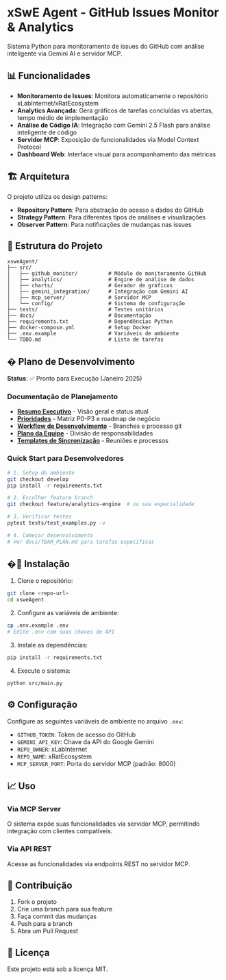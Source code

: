 # xSwE Agent - GitHub Issues Monitor & Analytics

Sistema Python para monitoramento de issues do GitHub com análise inteligente via Gemini AI e servidor MCP.

## 📊 Funcionalidades

- **Monitoramento de Issues**: Monitora automaticamente o repositório xLabInternet/xRatEcosystem
- **Analytics Avançada**: Gera gráficos de tarefas concluídas vs abertas, tempo médio de implementação
- **Análise de Código IA**: Integração com Gemini 2.5 Flash para análise inteligente de código
- **Servidor MCP**: Exposição de funcionalidades via Model Context Protocol
- **Dashboard Web**: Interface visual para acompanhamento das métricas

## 🏗️ Arquitetura

O projeto utiliza os design patterns:
- **Repository Pattern**: Para abstração do acesso a dados do GitHub
- **Strategy Pattern**: Para diferentes tipos de análises e visualizações
- **Observer Pattern**: Para notificações de mudanças nas issues

## 📁 Estrutura do Projeto

```
xsweAgent/
├── src/
│   ├── github_monitor/          # Módulo de monitoramento GitHub
│   ├── analytics/               # Engine de análise de dados
│   ├── charts/                  # Gerador de gráficos
│   ├── gemini_integration/      # Integração com Gemini AI
│   ├── mcp_server/              # Servidor MCP
│   └── config/                  # Sistema de configuração
├── tests/                       # Testes unitários
├── docs/                        # Documentação
├── requirements.txt             # Dependências Python
├── docker-compose.yml           # Setup Docker
├── .env.example                 # Variáveis de ambiente
└── TODO.md                      # Lista de tarefas
```

## � Plano de Desenvolvimento

**Status**: ✅ Pronto para Execução (Janeiro 2025)

### Documentação de Planejamento
- **[Resumo Executivo](docs/EXECUTIVE_SUMMARY.md)** - Visão geral e status atual
- **[Prioridades](docs/PRIORITIES.md)** - Matriz P0-P3 e roadmap de negócio
- **[Workflow de Desenvolvimento](docs/DEVELOPMENT_WORKFLOW.md)** - Branches e processo git
- **[Plano da Equipe](docs/TEAM_PLAN.md)** - Divisão de responsabilidades
- **[Templates de Sincronização](docs/SYNC_TEMPLATES.md)** - Reuniões e processos

### Quick Start para Desenvolvedores
```bash
# 1. Setup do ambiente
git checkout develop
pip install -r requirements.txt

# 2. Escolher feature branch
git checkout feature/analytics-engine  # ou sua especialidade

# 3. Verificar testes
pytest tests/test_examples.py -v

# 4. Começar desenvolvimento
# Ver docs/TEAM_PLAN.md para tarefas específicas
```

## �🚀 Instalação

1. Clone o repositório:
```bash
git clone <repo-url>
cd xsweAgent
```

2. Configure as variáveis de ambiente:
```bash
cp .env.example .env
# Edite .env com suas chaves de API
```

3. Instale as dependências:
```bash
pip install -r requirements.txt
```

4. Execute o sistema:
```bash
python src/main.py
```

## ⚙️ Configuração

Configure as seguintes variáveis de ambiente no arquivo `.env`:

- `GITHUB_TOKEN`: Token de acesso do GitHub
- `GEMINI_API_KEY`: Chave da API do Google Gemini
- `REPO_OWNER`: xLabInternet
- `REPO_NAME`: xRatEcosystem
- `MCP_SERVER_PORT`: Porta do servidor MCP (padrão: 8000)

## 📈 Uso

### Via MCP Server
O sistema expõe suas funcionalidades via servidor MCP, permitindo integração com clientes compatíveis.

### Via API REST
Acesse as funcionalidades via endpoints REST no servidor MCP.

## 🤝 Contribuição

1. Fork o projeto
2. Crie uma branch para sua feature
3. Faça commit das mudanças
4. Push para a branch
5. Abra um Pull Request

## 📄 Licença

Este projeto está sob a licença MIT.